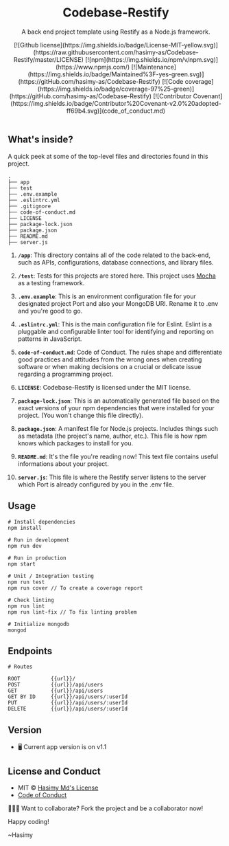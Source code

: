 <h1 align="center">Codebase-Restify</h1>

<p align="center">
  A back end project template using Restify as a Node.js framework.
</p>

<p align="center">
  [![Github license](https://img.shields.io/badge/License-MIT-yellow.svg)](https://raw.githubusercontent.com/hasimy-as/Codebase-Restify/master/LICENSE)
  [![npm](https://img.shields.io/npm/v/npm.svg)](https://www.npmjs.com/)
  [![Maintenance](https://img.shields.io/badge/Maintained%3F-yes-green.svg)](https://gitHub.com/hasimy-as/Codebase-Restify)
  [![Code coverage](https://img.shields.io/badge/coverage-97%25-green)](https://gitHub.com/hasimy-as/Codebase-Restify)
  [![Contributor Covenant](https://img.shields.io/badge/Contributor%20Covenant-v2.0%20adopted-ff69b4.svg)](code_of_conduct.md)
  <br />
  <br />
</p>

## What's inside?

A quick peek at some of the top-level files and directories found in this project.

```console
.
├── app
├── test
├── .env.example
├── .eslintrc.yml
├── .gitignore
├── code-of-conduct.md
├── LICENSE
├── package-lock.json
├── package.json
├── README.md
├── server.js

```

1. **`/app`**: This directory contains all of the code related to the back-end, such as APIs, configurations, database connections, and library files.

2. **`/test`**: Tests for this projects are stored here. This project uses [Mocha](https://mochajs.org) as a testing framework.

3. **`.env.example`**: This is an environment configuration file for your designated project Port and also your MongoDB URI. Rename it to .env and you're good to go.

4. **`.eslintrc.yml`**: This is the main configuration file for Eslint. Eslint is a pluggable and configurable linter tool for identifying and reporting on patterns in JavaScript.

5. **`code-of-conduct.md`**: Code of Conduct. The rules shape and differentiate good practices and attitudes from the wrong ones when creating software or when making decisions on a crucial or delicate issue regarding a programming project.

6. **`LICENSE`**: Codebase-Restify is licensed under the MIT license.

7. **`package-lock.json`**: This is an automatically generated file based on the exact versions of your npm dependencies that were installed for your project. (You won't change this file directly).

8. **`package.json`**: A manifest file for Node.js projects. Includes things such as metadata (the project's name, author, etc.). This file is how npm knows which packages to install for you.

9. **`README.md`**: It's the file you're reading now! This text file contains useful informations about your project.

10. **`server.js`**: This file is where the Restify server listens to the server which Port is already configured by you in the .env file.

## Usage

```
# Install dependencies
npm install

# Run in development
npm run dev

# Run in production
npm start

# Unit / Integration testing
npm run test
npm run cover // To create a coverage report

# Check linting
npm run lint
npm run lint-fix // To fix linting problem

# Initialize mongodb
mongod
```

## Endpoints

```
# Routes

ROOT          {{url}}/
POST          {{url}}/api/users
GET           {{url}}/api/users
GET BY ID     {{url}}/api/users/:userId
PUT           {{url}}/api/users/:userId
DELETE        {{url}}/api/users/:userId

```

## Version

-   🖥️ Current app version is on v1.1

## License and Conduct

-   MIT © [Hasimy Md's License](https://raw.githubusercontent.com/hasimy-as/Codebase-Restify/master/LICENSE)
-   [Code of Conduct](code-of-conduct.md)

👨🏻‍💻 Want to collaborate? Fork the project and be a collaborator now!

Happy coding!

~Hasimy
